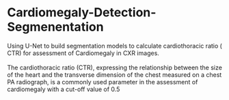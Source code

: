# Cardiomegaly-Detection-Segmenentation
Using U-Net to build segmentation models to calculate cardiothoracic ratio ( CTR) for assessment of Cardiomegaly in CXR images.
<br>
<br>
The cardiothoracic ratio (CTR), expressing the relationship between the size of the heart and the transverse dimension of the chest measured on a chest PA radiograph, is a commonly used parameter in the assessment of cardiomegaly with a cut-off value of 0.5

